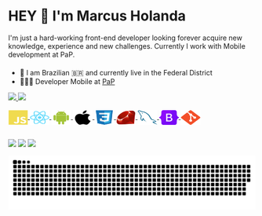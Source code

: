 # HEY :wave: I'm Marcus Holanda

I'm just a hard-working front-end developer looking forever acquire new knowledge, experience and new challenges. Currently I work with Mobile development at PaP.

####

- 📍 I am Brazilian 🇧🇷 and currently live in the Federal District 
- 🧑🏻‍💻 Developer Mobile at [PaP](https://www.papmob.com/)

 <div>
  <a href="https://github.com/MarcusHolanda1">
  <img height="180em" src="https://github-readme-stats.vercel.app/api?username=MarcusHolanda1&show_icons=true&theme=midnight-purple&include_all_commits=true&count_private=true"/>
  <img height="180em" src="https://github-readme-stats.vercel.app/api/top-langs/?username=MarcusHolanda1&layout=compact&langs_count=7&theme=midnight-purple"/>
</div>
<div style="display: inline_block"><br>
  <img align="center" alt="Marcus-language" height="30" width="40" src="https://raw.githubusercontent.com/devicons/devicon/master/icons/javascript/javascript-plain.svg">
  <img align="center" alt="Marcus-language" height="30" width="40" src="https://raw.githubusercontent.com/devicons/devicon/master/icons/react/react-original.svg">
  <img align="center" alt="Marcus-language" height="30" width="40" src="https://raw.githubusercontent.com/devicons/devicon/master/icons/android/android-original.svg">
  <img align="center" alt="Marcus-language" height="30" width="40" src="https://raw.githubusercontent.com/devicons/devicon/master/icons/apple/apple-original.svg">
  <img align="center" alt="Marcus-language" height="30" width="40" src="https://raw.githubusercontent.com/devicons/devicon/master/icons/css3/css3-original.svg">
  <img align="center" alt="Marcus-language" height="30" width="40" src="https://raw.githubusercontent.com/devicons/devicon/master/icons/ruby/ruby-original.svg">
  <img align="center" alt="Marcus-language" height="30" width="40" src="https://raw.githubusercontent.com/devicons/devicon/master/icons/mysql/mysql-original.svg">
  <img align="center" alt="Marcus-language" height="30" width="40" src="https://raw.githubusercontent.com/devicons/devicon/master/icons/bootstrap/bootstrap-original.svg">
 <img align="center" alt="Marcus-language" height="30" width="40" src="https://raw.githubusercontent.com/devicons/devicon/master/icons/git/git-original.svg">
</div>
  
 ##
  
<div> 
      <a href="https://www.linkedin.com/in/marcus-holanda-878b011b7/" target="_blank"><img src="https://img.shields.io/badge/-LinkedIn-%230077B5?style=for-the-badge&logo=linkedin&logoColor=white" target="_blank"></a> 
  <a href = "mailto:guimaraes.marcusvinicius@gmail.com"><img src="https://img.shields.io/badge/-Gmail-%23333?style=for-the-badge&logo=gmail&logoColor=white" target="_blank"></a>
    <a href="https://instagram.com/marcusholandaa" target="_blank"><img src="https://img.shields.io/badge/-Instagram-%23E4405F?style=for-the-badge&logo=instagram&logoColor=white" target="_blank"></a>
 
 ![Snake animation](https://github.com/MarcusHolanda1/MarcusHolanda1/blob/output/github-contribution-grid-snake.svg)
 
</div>
 
 

